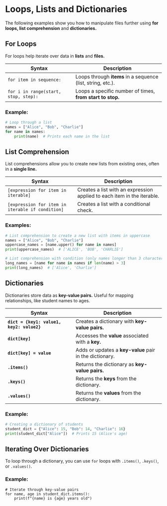 # **Loops, Lists and Dictionaries**

The following examples show you how to manipulate files further using **for loops, list comprehension** and **dictionaries.**

## **For Loops**
For loops help iterate over data in **lists** and **files.**

| Syntax | Description |
| - | - |
| ```for item in sequence:``` | Loops through **items** in a sequence (list, string, etc.). |
| ```for i in range(start, stop, step):``` | Loops a specific number of times, **from start to stop.** |

### **Example:**

```python
# Loop through a list
names = ["Alice", "Bob", "Charlie"]
for name in names:
    print(name)  # Prints each name in the list
```

## **List Comprehension**
List comprehensions allow you to create new lists from existing ones, often in a **single line.**

| Syntax | Description |
| - | - |
| ```[expression for item in iterable]``` | Creates a list with an expression applied to each item in the iterable. |
| ```[expression for item in iterable if condition]``` | Creates a list with a conditional check. |

### **Examples:**

```python
# List comprehension to create a new list with items in uppercase
names = ["Alice", "Bob", "Charlie"]
uppercase_names = [name.upper() for name in names]  
print(uppercase_names)  # ['ALICE', 'BOB', 'CHARLIE']

# List comprehension with condition (only names longer than 3 characters)
long_names = [name for name in names if len(name) > 3]
print(long_names)  # ['Alice', 'Charlie']
```

## **Dictionaries**
Dictionaries store data as **key-value pairs.** Useful for mapping relationships, like student names to ages.

| Syntax | Description |
| - | - |
| **```dict = {key1: value1, key2: value2}```** | Creates a dictionary with **key-value pairs.** |
| **```dict[key]```** | Accesses the **value** associated with a **key.** |
| **```dict[key] = value```** | Adds or updates a **key-value** pair in the dictionary. |
| **```.items()```** | Returns the dictionary as **key-value pairs.** |
| **```.keys()```** | Returns the **keys** from the dictionary. |
| **```.values()```** | Returns the **values** from the dictionary. |

### **Example:**

```python
# Creating a dictionary of students
student_dict = {"Alice": 15, "Bob": 14, "Charlie": 16}
print(student_dict["Alice"])  # Prints 15 (Alice's age)
```

## **Iterating Over Dictionaries**
To loop through a dictionary, you can use ```for``` loops with ```.items()```, ```.keys()```, or ```.values()```.

### **Example:**
```
# Iterate through key-value pairs
for name, age in student_dict.items():
    print(f"{name} is {age} years old")
```